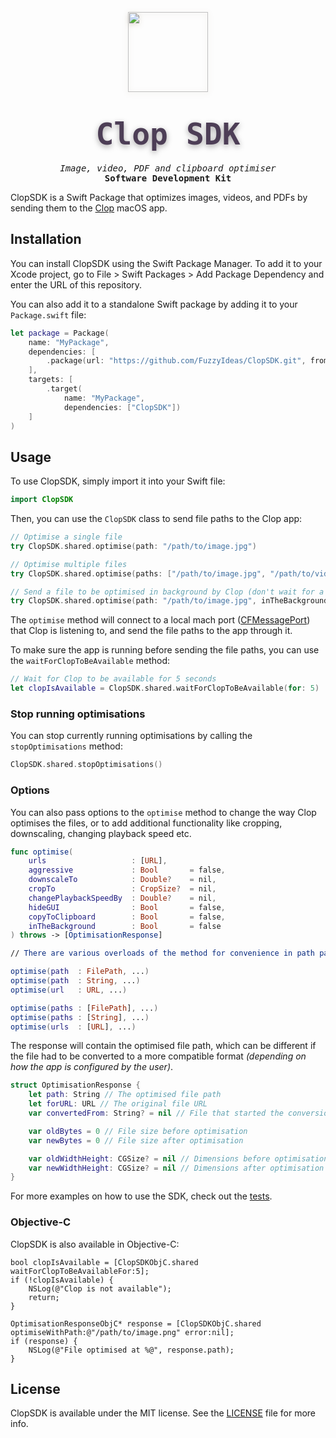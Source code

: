 <p align="center">
    <a href="https://lowtechguys.com/clop"><img width="128" height="128" src="https://lowtechguys.com/static/img/clop-icon.webp" style="filter: drop-shadow(0px 2px 4px rgba(80, 50, 6, 0.2));"></a>
    <h1 align="center"><code style="text-shadow: 0px 3px 10px rgba(8, 0, 6, 0.35); font-size: 3rem; font-family: ui-monospace, Menlo, monospace; font-weight: 800; background: transparent; color: #4d3e56; padding: 0.2rem 0.2rem; border-radius: 6px">Clop SDK</code></h1>
    <h5 align="center" style="padding: 0; margin: 0; font-family: ui-monospace, monospace; font-weight: 400">Image, video, PDF and clipboard optimiser</h4>
    <h4 align="center" style="padding: 0; margin: 0; font-family: ui-monospace, monospace; font-weight: 700;">Software Development Kit</h6>
</p>


ClopSDK is a Swift Package that optimizes images, videos, and PDFs by sending them to the [Clop](https://lowtechguys.com/clop) macOS app.

## Installation
You can install ClopSDK using the Swift Package Manager. To add it to your Xcode project, go to File > Swift Packages > Add Package Dependency and enter the URL of this repository.

You can also add it to a standalone Swift package by adding it to your `Package.swift` file:

```swift
let package = Package(
    name: "MyPackage",
    dependencies: [
        .package(url: "https://github.com/FuzzyIdeas/ClopSDK.git", from: "1.0.0")
    ],
    targets: [
        .target(
            name: "MyPackage",
            dependencies: ["ClopSDK"])
    ]
)
```

## Usage
To use ClopSDK, simply import it into your Swift file:

```swift
import ClopSDK
```

Then, you can use the `ClopSDK` class to send file paths to the Clop app:

```swift
// Optimise a single file
try ClopSDK.shared.optimise(path: "/path/to/image.jpg")

// Optimise multiple files
try ClopSDK.shared.optimise(paths: ["/path/to/image.jpg", "/path/to/video.mp4", "/path/to/document.pdf"])

// Send a file to be optimised in background by Clop (don't wait for a response, return immediately)
try ClopSDK.shared.optimise(path: "/path/to/image.jpg", inTheBackground: true)
```

The `optimise` method will connect to a local mach port ([CFMessagePort](https://developer.apple.com/documentation/corefoundation/cfmessageport-rs2#)) that Clop is listening to, and send the file paths to the app through it.

To make sure the app is running before sending the file paths, you can use the `waitForClopToBeAvailable` method:

```swift
// Wait for Clop to be available for 5 seconds
let clopIsAvailable = ClopSDK.shared.waitForClopToBeAvailable(for: 5)
```

### Stop running optimisations

You can stop currently running optimisations by calling the `stopOptimisations` method:

```swift
ClopSDK.shared.stopOptimisations()
```

### Options

You can also pass options to the `optimise` method to change the way Clop optimises the files, or to add additional functionality like cropping, downscaling, changing playback speed etc.

```swift
func optimise(
    urls                   : [URL],
    aggressive             : Bool       = false,
    downscaleTo            : Double?    = nil,
    cropTo                 : CropSize?  = nil,
    changePlaybackSpeedBy  : Double?    = nil,
    hideGUI                : Bool       = false,
    copyToClipboard        : Bool       = false,
    inTheBackground        : Bool       = false
) throws -> [OptimisationResponse]

// There are various overloads of the method for convenience in path passing

optimise(path  : FilePath, ...)
optimise(path  : String, ...)
optimise(url   : URL, ...)

optimise(paths : [FilePath], ...)
optimise(paths : [String], ...)
optimise(urls  : [URL], ...)
```

The response will contain the optimised file path, which can be different if the file had to be converted to a more compatible format *(depending on how the app is configured by the user)*.

```swift
struct OptimisationResponse {
    let path: String // The optimised file path
    let forURL: URL // The original file URL
    var convertedFrom: String? = nil // File that started the conversion

    var oldBytes = 0 // File size before optimisation
    var newBytes = 0 // File size after optimisation

    var oldWidthHeight: CGSize? = nil // Dimensions before optimisation
    var newWidthHeight: CGSize? = nil // Dimensions after optimisation
}
```

For more examples on how to use the SDK, check out the [tests](Tests/ClopSDKTests/ClopSDKTests.swift).

### Objective-C

ClopSDK is also available in Objective-C:

```objc
bool clopIsAvailable = [ClopSDKObjC.shared waitForClopToBeAvailableFor:5];
if (!clopIsAvailable) {
    NSLog(@"Clop is not available");
    return;
}

OptimisationResponseObjC* response = [ClopSDKObjC.shared optimiseWithPath:@"/path/to/image.png" error:nil];
if (response) {
    NSLog(@"File optimised at %@", response.path);
}
```

## License
ClopSDK is available under the MIT license. See the [LICENSE](LICENSE) file for more info.
